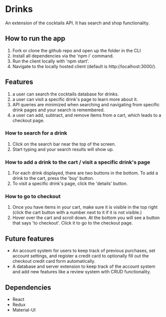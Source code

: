 # Drinks

An extension of the cocktails API. It has search and shop functionality.

## How to run the app

1. Fork or clone the github repo and open up the folder in the CLI
2. Install all dependencies via the 'npm i' command.
3. Run the client locally with 'npm start'.
4. Navigate to the locally hosted client (default is http://localhost:3000/).

## Features

1. a user can search the cocktails database for drinks.
2. a user can visit a specific drink's page to learn more about it.
3. API queries are minimized when searching and navigating from specific drink pages and your search is remembered.
4. a user can add, subtract, and remove items from a cart, which leads to a checkout page.

### How to search for a drink
1. Click on the search bar near the top of the screen.
2. Start typing and your search results will show up.

### How to add a drink to the cart / visit a specific drink's page
1. For each drink displayed, there are two buttons in the bottom. To add a drink to the cart, press the 'buy' button.
2. To visit a specific drink's page, click the 'details' button.

### How to go to checkout
1. Once you have items in your cart, make sure it is visible in the top right (click the cart button with a number next to it if it is not visible.)
2. Hover over the cart and scroll down. At the bottom you will see a button that says 'to checkout'. Click it to go to the checkout page.

## Future features
- An account system for users to keep track of previous purchases, set account settings, and register a credit card to optionally fill out the checkout credit card form automatically.
- A database and server extension to keep track of the account system and add new features like a review system with CRUD functionality.

## Dependencies
- React
- Redux
- Material-UI